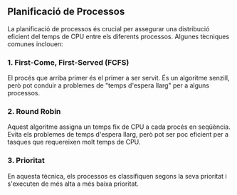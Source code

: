 ## Planificació de Processos

La planificació de processos és crucial per assegurar una distribució eficient del temps de CPU entre els diferents processos. Algunes tècniques comunes inclouen:

### 1. First-Come, First-Served (FCFS)
El procés que arriba primer és el primer a ser servit. És un algoritme senzill, però pot conduir a problemes de "temps d'espera llarg" per a alguns processos.

### 2. Round Robin
Aquest algoritme assigna un temps fix de CPU a cada procés en seqüència. Evita els problemes de temps d'espera llarg, però pot ser poc eficient per a tasques que requereixen molt temps de CPU.

### 3. Prioritat
En aquesta tècnica, els processos es classifiquen segons la seva prioritat i s'executen de més alta a més baixa prioritat.


